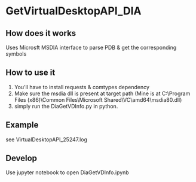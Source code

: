 # GetVirtualDesktopAPI_DIA

## How does it works

Uses Microsft MSDIA interface to parse PDB & get the corresponding symbols

## How to use it

1. You'll have to install requests & comtypes dependency
2. Make sure the msdia dll is present at target path (Mine is at C:\Program Files (x86)\Common Files\Microsoft Shared\VC\amd64\msdia80.dll)
3. simply run the DiaGetVDInfo.py in python.

## Example

see VirtualDesktopAPI_25247.log

## Develop

Use jupyter notebook to open DiaGetVDInfo.ipynb
